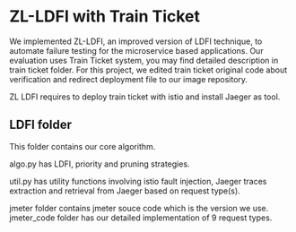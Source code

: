 
# ZL-LDFI with Train Ticket

We implemented ZL-LDFI, an improved version of LDFI technique, to automate failure testing for the microservice based applications. Our evaluation uses Train Ticket system, you may find detailed description in train ticket folder. For this project, we edited train ticket original code about verification and redirect deployment file to our image repository. 

ZL LDFI requires to deploy train ticket with istio and install Jaeger as tool.

## LDFI folder

This folder contains our core algorithm. 

algo.py has LDFI, priority and pruning strategies. 

util.py has utility functions involving istio fault injection, Jaeger traces extraction and retrieval from Jaeger based on request type(s).

jmeter folder contains jmeter souce code which is the version we use. jmeter_code folder has our detailed implementation of 9 request types.
